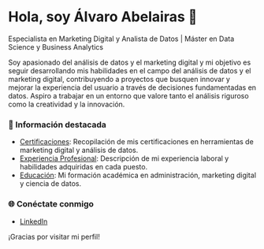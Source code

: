 # Hola, soy Álvaro Abelairas 👋

Especialista en Marketing Digital y Analista de Datos | Máster en Data Science y Business Analytics

Soy apasionado del análisis de datos y el marketing digital y mi objetivo es seguir desarrollando mis habilidades en el campo del análisis de datos y el marketing digital, contribuyendo a proyectos que busquen innovar y mejorar la experiencia del usuario a través de decisiones fundamentadas en datos. Aspiro a trabajar en un entorno que valore tanto el análisis riguroso como la creatividad y la innovación.

### 📂 Información destacada

- [Certificaciones](https://github.com/AlvaroAbelairas/Certifications): Recopilación de mis certificaciones en herramientas de marketing digital y análisis de datos.
- [Experiencia Profesional](https://github.com/AlvaroAbelairas/Experiencia_Profesional): Descripción de mi experiencia laboral y habilidades adquiridas en cada puesto.
- [Educación](https://github.com/AlvaroAbelairas/Educacion): Mi formación académica en administración, marketing digital y ciencia de datos.


### 🌐 Conéctate conmigo

- [LinkedIn](https://www.linkedin.com/in/alvaroabelairas/)

¡Gracias por visitar mi perfil!
